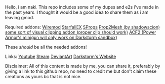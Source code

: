 Hello, i am naki. This repo includes some of my dupes and e2s i've made in the past years.
I thought it would be a good idea to share them as i am leaving gmod.

Required addons:
[Wiremod](https://steamcommunity.com/sharedfiles/filedetails/?id=160250458)
[StarfallEX](https://github.com/thegrb93/StarfallEx)
[SProps](https://steamcommunity.com/sharedfiles/filedetails/?id=173482196)
[Prop2Mesh (by shadowscion)](https://steamcommunity.com/sharedfiles/filedetails/?id=2458909924)
[some sort of visual clipping addon (proper clip should work)](https://steamcommunity.com/sharedfiles/filedetails/?id=2256491552)
[ACF2 (Power Armor's minigun will only work on Darkstorm sandbox)](https://github.com/nrlulz/ACF)

These *should* be all the needed addons!


Links:
[Youtube](https://www.youtube.com/@N4ki)
[Steam](https://steamcommunity.com/id/Nakkivatti/)
[DeviantArt](https://www.deviantart.com/nakkitsunami)
[Darkstorm's Website](https://darkstorm.cc/)

Disclaimer:
All of this content is made by me, you can share it, preferably by giving a link to this github repo, no need to credit me but don't claim these creations as yours bc that is not nice.

